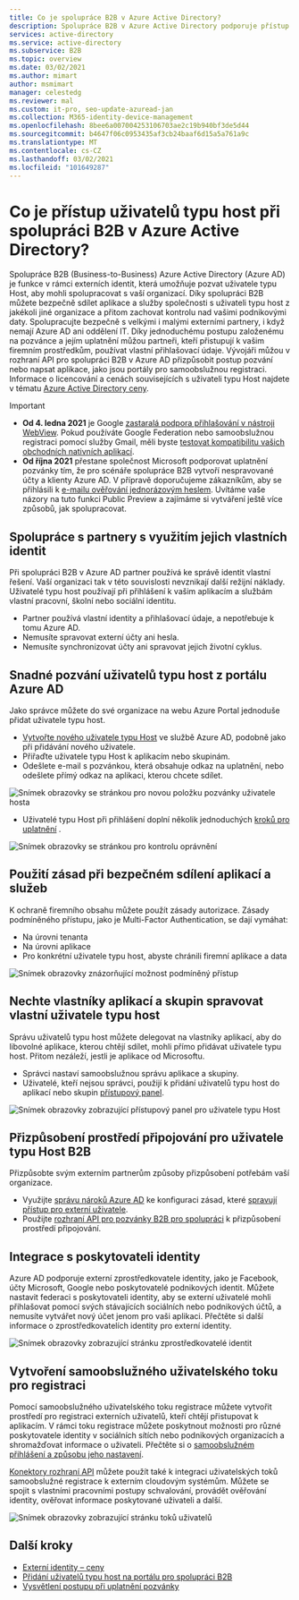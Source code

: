 ```yaml
---
title: Co je spolupráce B2B v Azure Active Directory?
description: Spolupráce B2B v Azure Active Directory podporuje přístup uživatelů typu host, abyste mohli s externími partnery bezpečně sdílet prostředky a spolupracovat s nimi.
services: active-directory
ms.service: active-directory
ms.subservice: B2B
ms.topic: overview
ms.date: 03/02/2021
ms.author: mimart
author: msmimart
manager: celestedg
ms.reviewer: mal
ms.custom: it-pro, seo-update-azuread-jan
ms.collection: M365-identity-device-management
ms.openlocfilehash: 8bee6a007004253106703ae2c19b940bf3de5d44
ms.sourcegitcommit: b4647f06c0953435af3cb24baaf6d15a5a761a9c
ms.translationtype: MT
ms.contentlocale: cs-CZ
ms.lasthandoff: 03/02/2021
ms.locfileid: "101649287"
---
```

# <a name="what-is-guest-user-access-in-azure-active-directory-b2b"></a>Co je přístup uživatelů typu host při spolupráci B2B v Azure Active Directory?

Spolupráce B2B (Business-to-Business) Azure Active Directory (Azure AD) je funkce v rámci externích identit, která umožňuje pozvat uživatele typu Host, aby mohli spolupracovat s vaší organizací. Díky spolupráci B2B můžete bezpečně sdílet aplikace a služby společnosti s uživateli typu host z jakékoli jiné organizace a přitom zachovat kontrolu nad vašimi podnikovými daty. Spolupracujte bezpečně s velkými i malými externími partnery, i když nemají Azure AD ani oddělení IT. Díky jednoduchému postupu založenému na pozvánce a jejím uplatnění můžou partneři, kteří přistupují k vašim firemním prostředkům, používat vlastní přihlašovací údaje. Vývojáři můžou v rozhraní API pro spolupráci B2B v Azure AD přizpůsobit postup pozvání nebo napsat aplikace, jako jsou portály pro samoobslužnou registraci. Informace o licencování a cenách souvisejících s uživateli typu Host najdete v tématu [Azure Active Directory ceny](https://azure.microsoft.com/pricing/details/active-directory/).  

> [!IMPORTANT]
> - **Od 4. ledna 2021** je Google [zastaralá podpora přihlašování v nástroji WebView](https://developers.googleblog.com/2020/08/guidance-for-our-effort-to-block-less-secure-browser-and-apps.html). Pokud používáte Google Federation nebo samoobslužnou registraci pomocí služby Gmail, měli byste [testovat kompatibilitu vašich obchodních nativních aplikací](google-federation.md#deprecation-of-webview-sign-in-support).
> - **Od října 2021** přestane společnost Microsoft podporovat uplatnění pozvánky tím, že pro scénáře spolupráce B2B vytvoří nespravované účty a klienty Azure AD. V přípravě doporučujeme zákazníkům, aby se přihlásili k [e-mailu ověřování jednorázovým heslem](one-time-passcode.md). Uvítáme vaše názory na tuto funkci Public Preview a zajímáme si vytváření ještě více způsobů, jak spolupracovat.

## <a name="collaborate-with-any-partner-using-their-identities"></a>Spolupráce s partnery s využitím jejich vlastních identit

Při spolupráci B2B v Azure AD partner používá ke správě identit vlastní řešení. Vaší organizaci tak v této souvislosti nevznikají další režijní náklady. Uživatelé typu host používají při přihlášení k vašim aplikacím a službám vlastní pracovní, školní nebo sociální identitu.

- Partner používá vlastní identity a přihlašovací údaje, a nepotřebuje k tomu Azure AD.
- Nemusíte spravovat externí účty ani hesla.
- Nemusíte synchronizovat účty ani spravovat jejich životní cyklus.  

## <a name="easily-invite-guest-users-from-the-azure-ad-portal"></a>Snadné pozvání uživatelů typu host z portálu Azure AD

Jako správce můžete do své organizace na webu Azure Portal jednoduše přidat uživatele typu host.

- [Vytvořte nového uživatele typu Host](b2b-quickstart-add-guest-users-portal.md) ve službě Azure AD, podobně jako při přidávání nového uživatele.
- Přiřaďte uživatele typu Host k aplikacím nebo skupinám.
- Odešlete e-mail s pozvánkou, která obsahuje odkaz na uplatnění, nebo odešlete přímý odkaz na aplikaci, kterou chcete sdílet.

![Snímek obrazovky se stránkou pro novou položku pozvánky uživatele hosta](media/what-is-b2b/add-a-b2b-user-to-azure-portal.png)

- Uživatelé typu Host při přihlášení doplní několik jednoduchých [kroků pro uplatnění](redemption-experience.md) .

![Snímek obrazovky se stránkou pro kontrolu oprávnění](media/what-is-b2b/consentscreen.png)


## <a name="use-policies-to-securely-share-your-apps-and-services"></a>Použití zásad při bezpečném sdílení aplikací a služeb

K ochraně firemního obsahu můžete použít zásady autorizace. Zásady podmíněného přístupu, jako je Multi-Factor Authentication, se dají vymáhat:

- Na úrovni tenanta
- Na úrovni aplikace
- Pro konkrétní uživatele typu host, abyste chránili firemní aplikace a data

![Snímek obrazovky znázorňující možnost podmíněný přístup](media/what-is-b2b/tutorial-mfa-policy-2.png)



## <a name="let-application-and-group-owners-manage-their-own-guest-users"></a>Nechte vlastníky aplikací a skupin spravovat vlastní uživatele typu host

Správu uživatelů typu host můžete delegovat na vlastníky aplikací, aby do libovolné aplikace, kterou chtějí sdílet, mohli přímo přidávat uživatele typu host. Přitom nezáleží, jestli je aplikace od Microsoftu.

- Správci nastaví samoobslužnou správu aplikace a skupiny.
- Uživatelé, kteří nejsou správci, použijí k přidání uživatelů typu host do aplikací nebo skupin [přístupový panel](https://myapps.microsoft.com).

![Snímek obrazovky zobrazující přístupový panel pro uživatele typu Host](media/what-is-b2b/access-panel-manage-app.png)

## <a name="customize-the-onboarding-experience-for-b2b-guest-users"></a>Přizpůsobení prostředí připojování pro uživatele typu Host B2B

Přizpůsobte svým externím partnerům způsoby přizpůsobení potřebám vaší organizace.

- Využijte [správu nároků Azure AD](../governance/entitlement-management-overview.md) ke konfiguraci zásad, které [spravují přístup pro externí uživatele](../governance/entitlement-management-external-users.md#how-access-works-for-external-users).
- Použijte [rozhraní API pro pozvánky B2B pro spolupráci](/graph/api/resources/invitation) k přizpůsobení prostředí připojování.

## <a name="integrate-with-identity-providers"></a>Integrace s poskytovateli identity

Azure AD podporuje externí zprostředkovatele identity, jako je Facebook, účty Microsoft, Google nebo poskytovatelé podnikových identit. Můžete nastavit federaci s poskytovateli identity, aby se externí uživatelé mohli přihlašovat pomocí svých stávajících sociálních nebo podnikových účtů, a nemusíte vytvářet nový účet jenom pro vaši aplikaci. Přečtěte si další informace o zprostředkovatelích identity pro externí identity.

![Snímek obrazovky zobrazující stránku zprostředkovatelé identit](media/what-is-b2b/identity-providers.png)


## <a name="create-a-self-service-sign-up-user-flow"></a>Vytvoření samoobslužného uživatelského toku pro registraci

Pomocí samoobslužného uživatelského toku registrace můžete vytvořit prostředí pro registraci externích uživatelů, kteří chtějí přistupovat k aplikacím. V rámci toku registrace můžete poskytnout možnosti pro různé poskytovatele identity v sociálních sítích nebo podnikových organizacích a shromažďovat informace o uživateli. Přečtěte si o [samoobslužném přihlášení a způsobu jeho nastavení](self-service-sign-up-overview.md).

[Konektory rozhraní API](api-connectors-overview.md) můžete použít také k integraci uživatelských toků samoobslužné registrace k externím cloudovým systémům. Můžete se spojit s vlastními pracovními postupy schvalování, provádět ověřování identity, ověřovat informace poskytované uživateli a další.

![Snímek obrazovky zobrazující stránku toků uživatelů](media/what-is-b2b/self-service-sign-up-user-flow-overview.png)
<!--TODO: Add screenshot with API connectors -->

## <a name="next-steps"></a>Další kroky

- [Externí identity – ceny](external-identities-pricing.md)
- [Přidání uživatelů typu host na portálu pro spolupráci B2B](add-users-administrator.md)
- [Vysvětlení postupu při uplatnění pozvánky](redemption-experience.md)